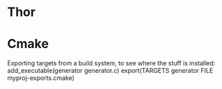 Thor
======

Cmake
======

Exporting targets from a build system, to see where the stuff is installed:
add_executable(generator generator.c)
export(TARGETS generator FILE myproj-exports.cmake)
